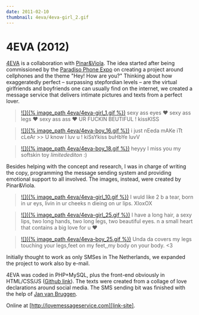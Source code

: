 ```yaml
---
date: 2011-02-10
thumbnail: 4eva/4eva-girl_2.gif
---
```


# 4EVA (2012)

[4EVA][link-site] is a collaboration with [Pinar&Viola][link-collab1]. The idea started after being commissioned by the [Paradiso Phone Expo][commissioner] on creating a project around cellphones and the theme "Hey! How are you?" Thinking about how exaggeratedly perfect – surpassing stepfordian levels – are the virtual girlfriends and boyfriends one can usually find on the internet, we created a message service that delivers intimate pictures and texts from a perfect lover.


> [![]({% image_path 4eva/4eva-girl_1.gif %})][link-site] 
> sexy ass eyes ♥ sexy ass legs ♥ sexy ass ass ♥ UR FUCKIN BEUTIFUL ! kissKISS

> [![]({% image_path 4eva/4eva-boy_16.gif %})][link-site] 
> i just nEeda mAKe iTt cLeAr >>  U know l luv u ! kiSsYkiss buHbYe luvV

> [![]({% image_path 4eva/4eva-boy_18.gif %})][link-site]
> heyyy I miss you my softskin toy *limitedediton* :)

Besides helping with the concept and research, I was in charge of writing the copy, programming the message sending system and providing emotional support to all involved. The images, instead, were created by Pinar&Viola.

> [![]({% image_path 4eva/4eva-girl_10.gif %})][link-site]
> I wuld like 2 b a tear, born in ur eys, livin in ur cheeks n dieing on ur lips. XIoxOX

> [![]({% image_path 4eva/4eva-girl_25.gif %})][link-site]
> I have a long hair, a sexy lips, two long hands, two long legs, two beautiful eyes. n a small heart that contains a big love for u ♥

> [![]({% image_path 4eva/4eva-boy_25.gif %})][link-site]
> Unda da covers my legs touching your legs,feet on my feet,,my body on your body. \<3

Initially thought to work as only SMSes in The Netherlands, we expanded the project to work also by e-mail.

4EVA was coded in PHP+MySQL, plus the front-end obviously in HTML/CSS/JS ([Github link][git]). The texts were created from a collage of love declarations around social media. The SMS sending bit was finished with the help of [Jan van Bruggen][link-collab2].

Online at [http://lovemessageservice.com][link-site].

[commissioner]: http://phone-expo.nl/
[link-site]: http://lovemessageservice.com
[link-collab1]: http://pinar-viola.com
[link-collab2]: http://un.exposedcontents.com/
[git]: http://github.com/guimachiavelli/4EVA]

